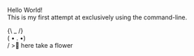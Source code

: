 Hello World!\
This is my first attempt at exclusively using the command-line.

{\ _ /}\
( • . •)\
/ >🌸 here take a flower

